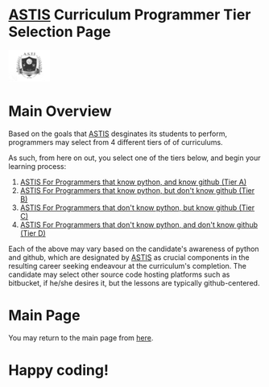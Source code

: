 # [ASTIS](https://github.com/g0dEngineer/ASTIS) Curriculum Programmer Tier Selection Page

![Alt Text](https://github.com/g0dEngineer/ASTIS/blob/main/data/logo.png)


# Main Overview
Based on the goals that [ASTIS](https://github.com/g0dEngineer/ASTIS) desginates its students to perform, programmers may select from 4 different tiers of of curriculums.

As such, from here on out, you select one of the tiers below, and begin your learning process:

1. [ASTIS For Programmers that know python, and know github (Tier A)](https://github.com/g0dEngineer/ASTIS/blob/main/data/MainProgrammerPage/data/TypeB_Programmers_TierA/README_DIPLOMA.md)
2. [ASTIS For Programmers that know python, but don't know github (Tier B)](https://github.com/g0dEngineer/ASTIS/blob/main/data/MainProgrammerPage/data/TypeB_Programmers_TierB/README_DIPLOMA.md)
3. [ASTIS For Programmers that don't know python, but know github (Tier C)](https://github.com/g0dEngineer/ASTIS/blob/main/data/MainProgrammerPage/data/TypeB_Programmers_TierC/README_DIPLOMA.md)
4. [ASTIS For Programmers that don't know python, and don't know github (Tier D)](https://github.com/g0dEngineer/ASTIS/blob/main/data/MainProgrammerPage/data/TypeB_Programmers_TierD/README_DIPLOMA.md)

Each of the above may vary based on the candidate's awareness of python and github, which are designated by [ASTIS](https://github.com/g0dEngineer/ASTIS) as crucial components in the resulting career seeking endeavour at the curriculum's completion. The candidate may select other source code hosting platforms such as bitbucket, if he/she desires it, but the lessons are typically github-centered.

# Main Page
You may return to the main page from [here](https://github.com/g0dEngineer/ASTIS/tree/main/data/MainProgrammerPage).

# Happy coding!



